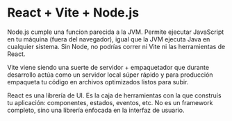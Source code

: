 # React + Vite + Node.js
Node.js cumple una funcion parecida a la JVM. Permite ejecutar JavaScript en tu máquina (fuera del navegador), igual que la JVM ejecuta Java en cualquier sistema. Sin Node, no podrías correr ni Vite ni las herramientas de React.

Vite viene siendo una suerte de servidor + empaquetador que durante desarrollo actúa como un servidor local súper rápido y para producción empaqueta tu código en archivos optimizados listos para subir.

React es una librería de UI. Es la caja de herramientas con la que construís tu aplicación: componentes, estados, eventos, etc. No es un framework completo, sino una librería enfocada en la interfaz de usuario.

